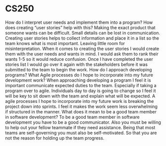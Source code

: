 # CS250
How do I interpret user needs and implement them into a program? How does creating “user stories” help with this?
Making the exact product that someone wants can be difficult.  Small details can be lost in communication.  Creating user stories helps to collect information and place it in a list so the team knows what is most important.  Leaving little room for misinterpretation.  When it comes to creating the user stories I would create them with the user needs and wants in mind.  I would ask them to rank their wants 1-5 so it would reduce confusion.  Once I have completed the user stories list I would go over it again with the stakeholders before it was submitted to the team to begin the work.
How do I approach developing programs? What Agile processes do I hope to incorporate into my future development work?
When approaching developing a program I feel it is important communicate expected duties to the team.  Especially if taking a program over to agile.  Individuals day to day is going to change so I feel it will be key to sit down with the team and explain what will be expected.  A agile processes I hope to incorporate into my future work is breaking the project down into sprints.  I feel it makes the work seem less overwhelming if structured in the manner.
What does it mean to be a good team member in software development?
To be a good team member in software development you have to be a good communicator.  Also you must be willing to help out your fellow teammate if they need assistance.  Being that most teams are self-governing you must also be self-motivated.  So that you are not the reason for holding up the team progress.    
